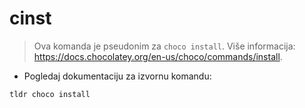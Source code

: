 # cinst

> Ova komanda je pseudonim za `choco install`.
> Više informacija: <https://docs.chocolatey.org/en-us/choco/commands/install>.

- Pogledaj dokumentaciju za izvornu komandu:

`tldr choco install`
